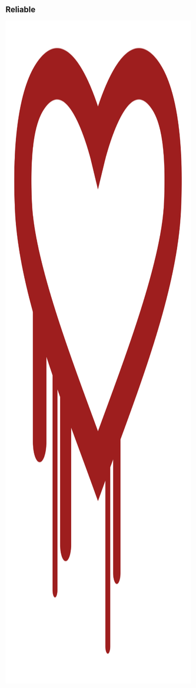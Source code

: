 ## Reliable
<img src="lib/images/heartbleed.png" style="height: 45vh; border: 0vh; background: white"/> 